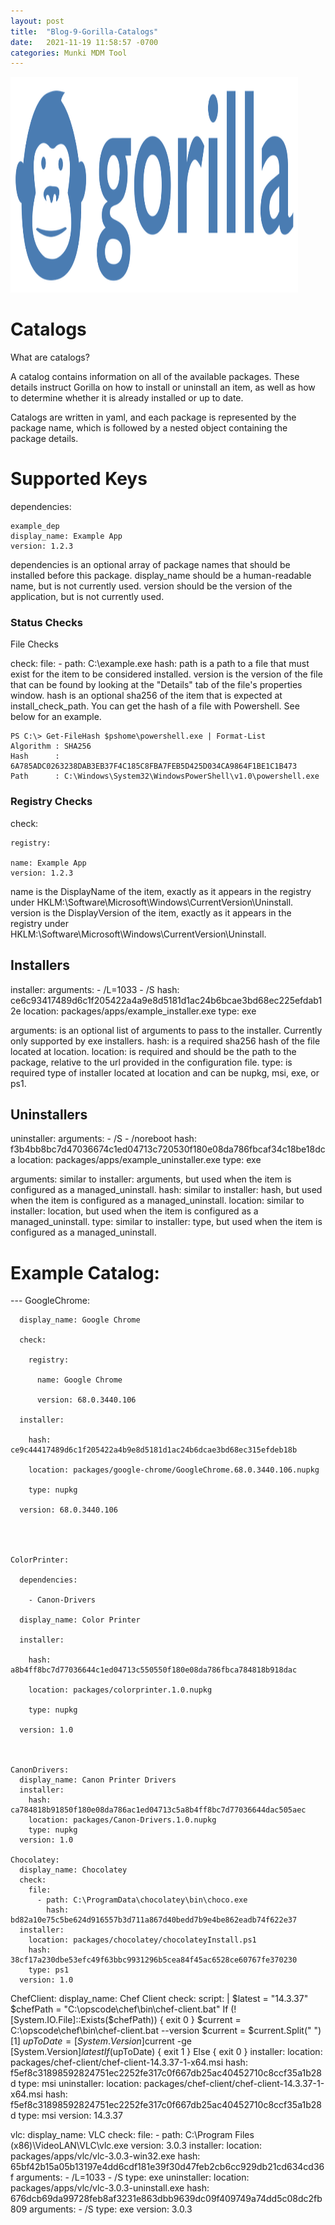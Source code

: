 ```yaml
---
layout: post
title:  "Blog-9-Gorilla-Catalogs"
date:   2021-11-19 11:58:57 -0700
categories: Munki MDM Tool
---
```


<img src="https://github.com/1dustindavis/gorilla/blob/main/gorilla.png" alt="MSC" width="460" height="345">



<h1>Catalogs</h1>
What are catalogs?

A catalog contains information on all of the available packages. These details instruct Gorilla on how to install or uninstall an item, as well as how to determine whether it is already installed or up to date.

Catalogs are written in yaml, and each package is represented by the package name, which is followed by a nested object containing the package details.


<h1>Supported Keys</h1>
    dependencies:

    example_dep
    display_name: Example App
    version: 1.2.3

dependencies is an optional array of package names that should be installed before this package.
display_name should be a human-readable name, but is not currently used.
version should be the version of the application, but is not currently used.

<h3>Status Checks</h3>
File Checks

check:
    file:
    - path: C:\example.exe
     hash: 
path is a path to a file that must exist for the item to be considered installed.
version is the version of the file that can be found by looking at the "Details" tab of the file's properties window.
hash is an optional sha256 of the item that is expected at install_check_path.
You can get the hash of a file with Powershell. See below for an example.

    PS C:\> Get-FileHash $pshome\powershell.exe | Format-List
    Algorithm : SHA256
    Hash      : 6A785ADC0263238DAB3EB37F4C185C8FBA7FEB5D425D034CA9864F1BE1C1B473
    Path      : C:\Windows\System32\WindowsPowerShell\v1.0\powershell.exe



<h3>Registry Checks</h3>
    check:

    registry:

    name: Example App
    version: 1.2.3

name is the DisplayName of the item, exactly as it appears in the registry under HKLM:\Software\Microsoft\Windows\CurrentVersion\Uninstall\.
version is the DisplayVersion of the item, exactly as it appears in the registry under HKLM:\Software\Microsoft\Windows\CurrentVersion\Uninstall\.

<h2>Installers</h2>
    installer:
      arguments:
     - /L=1033
     - /S
    hash: ce6c93417489d6c1f205422a4a9e8d5181d1ac24b6bcae3bd68ec225efdab12e
    location: packages/apps/example_installer.exe
    type: exe

arguments: is an optional list of arguments to pass to the installer. Currently only supported by exe installers.
hash: is a required sha256 hash of the file located at location.
location: is required and should be the path to the package, relative to the url provided in the configuration file.
type: is required type of installer located at location and can be nupkg, msi, exe, or ps1.


<h2>Uninstallers</h2>
    uninstaller:
     arguments:
     - /S
     - /noreboot
    hash: f3b4bb8bc7d47036674c1ed04713c720530f180e08da786fbcaf34c18be18dca
    location: packages/apps/example_uninstaller.exe
    type: exe

arguments: similar to installer: arguments, but used when the item is configured as a managed_uninstall.
hash: similar to installer: hash, but used when the item is configured as a managed_uninstall.
location: similar to installer: location, but used when the item is configured as a managed_uninstall.
type: similar to installer: type, but used when the item is configured as a managed_uninstall.

<h1>Example Catalog:</h1>
---
    GoogleChrome:

      display_name: Google Chrome

      check:

        registry:

          name: Google Chrome

          version: 68.0.3440.106

      installer:

        hash: ce9c44417489d6c1f205422a4b9e8d5181d1ac24b6dcae3bd68ec315efdeb18b

        location: packages/google-chrome/GoogleChrome.68.0.3440.106.nupkg

        type: nupkg

      version: 68.0.3440.106




    ColorPrinter:

      dependencies:

        - Canon-Drivers

      display_name: Color Printer

      installer:

        hash: a8b4ff8bc7d77036644c1ed04713c550550f180e08da786fbca784818b918dac

        location: packages/colorprinter.1.0.nupkg

        type: nupkg

      version: 1.0



    CanonDrivers:
      display_name: Canon Printer Drivers
      installer:
        hash: ca784818b91850f180e08da786ac1ed04713c5a8b4ff8bc7d77036644dac505aec
        location: packages/Canon-Drivers.1.0.nupkg
        type: nupkg
      version: 1.0

    Chocolatey:
      display_name: Chocolatey
      check:
        file:
          - path: C:\ProgramData\chocolatey\bin\choco.exe
            hash: bd82a10e75c5be624d916557b3d711a867d40bedd7b9e4be862eadb74f622e37
      installer:
        location: packages/chocolatey/chocolateyInstall.ps1
        hash: 38cf17a230dbe53efc49f63bbc9931296b5cea84f45ac6528ce60767fe370230
        type: ps1
      version: 1.0

ChefClient:
  display_name: Chef Client
  check:
    script: |
      $latest = "14.3.37"
      $chefPath = "C:\opscode\chef\bin\chef-client.bat"
      If (![System.IO.File]::Exists($chefPath)) {
        exit 0
      }
      $current = C:\opscode\chef\bin\chef-client.bat --version
      $current = $current.Split(" ")[1]
      $upToDate = [System.Version]$current -ge [System.Version]$latest
      If ($upToDate) {
        exit 1
      } Else {
        exit 0
      }
  installer:
    location: packages/chef-client/chef-client-14.3.37-1-x64.msi
    hash: f5ef8c31898592824751ec2252fe317c0f667db25ac40452710c8ccf35a1b28d
    type: msi
  uninstaller:
    location: packages/chef-client/chef-client-14.3.37-1-x64.msi
    hash: f5ef8c31898592824751ec2252fe317c0f667db25ac40452710c8ccf35a1b28d
    type: msi
  version: 14.3.37

vlc:
  display_name: VLC
  check:
    file:
      - path: C:\Program Files (x86)\VideoLAN\VLC\vlc.exe
        version: 3.0.3
  installer:
    location: packages/apps/vlc/vlc-3.0.3-win32.exe
    hash: 65bf42b15a05b13197e4dd6cdf181e39f30d47feb2cb6cc929db21cd634cd36f
    arguments: 
     - /L=1033
     - /S
    type: exe
  uninstaller:
    location: packages/apps/vlc/vlc-3.0.3-uninstall.exe
    hash: 676dcb69da99728feb8af3231e863dbb9639dc09f409749a74dd5c08dc2fb809
    arguments: 
     - /S
    type: exe
  version: 3.0.3
